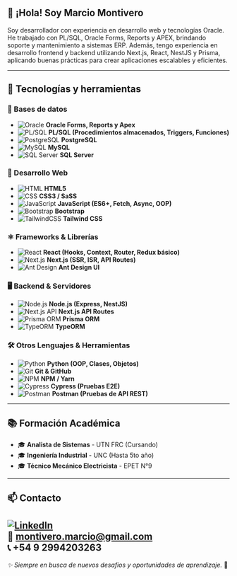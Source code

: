 ## 👋 ¡Hola! Soy Marcio Montivero  

Soy desarrollador con experiencia en desarrollo web y tecnologías Oracle. He trabajado con PL/SQL, Oracle Forms, Reports y APEX, brindando soporte y mantenimiento a sistemas ERP. Además, tengo experiencia en desarrollo frontend y backend utilizando Next.js, React, NestJS y Prisma, aplicando buenas prácticas para crear aplicaciones escalables y eficientes.

---

## 🚀 Tecnologías y herramientas  

### 📌 Bases de datos  
- ![Oracle](https://img.shields.io/badge/Oracle-F80000?style=flat&logo=oracle&logoColor=white) **Oracle Forms, Reports y Apex**  
- ![PL/SQL](https://img.shields.io/badge/PL%2FSQL-336791?style=flat&logo=oracle&logoColor=white) **PL/SQL (Procedimientos almacenados, Triggers, Funciones)**  
- ![PostgreSQL](https://img.shields.io/badge/PostgreSQL-336791?style=flat&logo=postgresql&logoColor=white) **PostgreSQL**  
- ![MySQL](https://img.shields.io/badge/MySQL-4479A1?style=flat&logo=mysql&logoColor=white) **MySQL**  
- ![SQL Server](https://img.shields.io/badge/SQL%20Server-CC2927?style=flat&logo=microsoft-sql-server&logoColor=white) **SQL Server**  

### 🎨 Desarrollo Web  
- ![HTML](https://img.shields.io/badge/HTML5-E34F26?style=flat&logo=html5&logoColor=white) **HTML5**  
- ![CSS](https://img.shields.io/badge/CSS3-1572B6?style=flat&logo=css3&logoColor=white) **CSS3 / SaSS**  
- ![JavaScript](https://img.shields.io/badge/JavaScript-F7DF1E?style=flat&logo=javascript&logoColor=black) **JavaScript (ES6+, Fetch, Async, OOP)**  
- ![Bootstrap](https://img.shields.io/badge/Bootstrap-563D7C?style=flat&logo=bootstrap&logoColor=white) **Bootstrap**  
- ![TailwindCSS](https://img.shields.io/badge/TailwindCSS-06B6D4?style=flat&logo=tailwindcss&logoColor=white) **Tailwind CSS**  

### ⚛️ Frameworks & Librerías  
- ![React](https://img.shields.io/badge/React-20232A?style=flat&logo=react&logoColor=61DAFB) **React (Hooks, Context, Router, Redux básico)**  
- ![Next.js](https://img.shields.io/badge/Next.js-000000?style=flat&logo=nextdotjs&logoColor=white) **Next.js (SSR, ISR, API Routes)**  
- ![Ant Design](https://img.shields.io/badge/Ant%20Design-0170FE?style=flat&logo=antdesign&logoColor=white) **Ant Design UI**  

### 🖥️ Backend & Servidores  
- ![Node.js](https://img.shields.io/badge/Node.js-43853D?style=flat&logo=node.js&logoColor=white) **Node.js (Express, NestJS)**  
- ![Next.js API](https://img.shields.io/badge/Next.js-000000?style=flat&logo=nextdotjs&logoColor=white) **Next.js API Routes**  
- ![Prisma ORM](https://img.shields.io/badge/Prisma-3982CE?style=flat&logo=prisma&logoColor=white) **Prisma ORM**  
- ![TypeORM](https://img.shields.io/badge/TypeORM-007ACC?style=flat&logo=typescript&logoColor=white) **TypeORM**  

### 🛠️ Otros Lenguajes & Herramientas  
- ![Python](https://img.shields.io/badge/Python-3776AB?style=flat&logo=python&logoColor=white) **Python (OOP, Clases, Objetos)**  
- ![Git](https://img.shields.io/badge/Git-F05032?style=flat&logo=git&logoColor=white) **Git & GitHub**  
- ![NPM](https://img.shields.io/badge/NPM-CB3837?style=flat&logo=npm&logoColor=white) **NPM / Yarn**  
- ![Cypress](https://img.shields.io/badge/Cypress-17202C?style=flat&logo=cypress&logoColor=white) **Cypress (Pruebas E2E)**  
- ![Postman](https://img.shields.io/badge/Postman-FF6C37?style=flat&logo=postman&logoColor=white) **Postman (Pruebas de API REST)**  

---

## 📚 Formación Académica  
- 🎓 **Analista de Sistemas** - UTN FRC (Cursando)  
- 🎓 **Ingeniería Industrial** - UNC (Hasta 5to año)  
- 🎓 **Técnico Mecánico Electricista** - EPET N°9  
---

## 📫 Contacto  

[![LinkedIn](https://img.shields.io/badge/LinkedIn-0A66C2?style=flat&logo=linkedin&logoColor=white)](https://www.linkedin.com/in/marcio-montivero/)  
📧 montivero.marcio@gmail.com  
📞 +54 9 2994203263  
---

_✨ Siempre en busca de nuevos desafíos y oportunidades de aprendizaje._ 🚀
